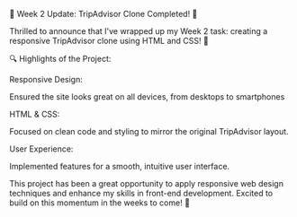 🌟 Week 2 Update: TripAdvisor Clone Completed! 🌟

Thrilled to announce that I've wrapped up my Week 2 task: creating a responsive TripAdvisor clone using HTML and CSS! 🎉

🔍 Highlights of the Project:

Responsive Design: 

Ensured the site looks great on all devices, from desktops to smartphones

HTML & CSS:

Focused on clean code and styling to mirror the original TripAdvisor layout.

User Experience: 

Implemented features for a smooth, intuitive user interface.

This project has been a great opportunity to apply responsive web design techniques and enhance my skills in front-end development. Excited to build on this momentum in the weeks to come! 🚀
